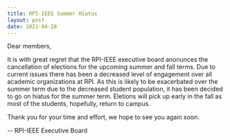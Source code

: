 ```yaml
---
title: RPI-IEEE Summer Hiatus
layout: post
date: 2021-04-28
---
```


Dear members,

It is with great regret that the RPI-IEEE executive board anonunces the cancellation of elections for the upcoming summer and fall terms. Due to current issues there has been a decreased level of engagement over all academic organizations at RPI. As this is likely to be exacerbated over the summer term due to the decreased student population, it has been decided to go on hiatus for the summer term. Eletions will pick up early in the fall as most of the students, hopefully, return to campus.

Thank you for your time and effort, we hope to see you again soon.

-- RPI-IEEE Executive Board